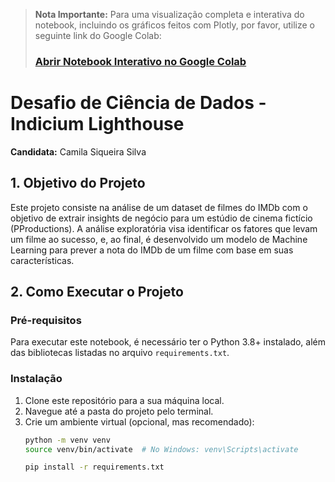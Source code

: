 > **Nota Importante:** Para uma visualização completa e interativa do notebook, incluindo os gráficos feitos com Plotly, por favor, utilize o seguinte link do Google Colab:
>
> ### **[Abrir Notebook Interativo no Google Colab](https://drive.google.com/file/d/1viTjHtwj9IOK_LzZzcMQBmyp7HlXpLDJ/view?usp=sharing)**


# Desafio de Ciência de Dados - Indicium Lighthouse

**Candidata:** Camila Siqueira Silva

## 1. Objetivo do Projeto

Este projeto consiste na análise de um dataset de filmes do IMDb com o objetivo de extrair insights de negócio para um estúdio de cinema fictício (PProductions). A análise exploratória visa identificar os fatores que levam um filme ao sucesso, e, ao final, é desenvolvido um modelo de Machine Learning para prever a nota do IMDb de um filme com base em suas características.

## 2. Como Executar o Projeto

### Pré-requisitos

Para executar este notebook, é necessário ter o Python 3.8+ instalado, além das bibliotecas listadas no arquivo `requirements.txt`.

### Instalação

1. Clone este repositório para a sua máquina local.
2. Navegue até a pasta do projeto pelo terminal.
3. Crie um ambiente virtual (opcional, mas recomendado):
   ```bash
   python -m venv venv
   source venv/bin/activate  # No Windows: venv\Scripts\activate
   
   pip install -r requirements.txt